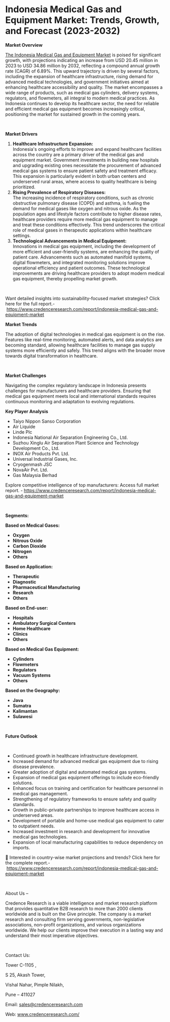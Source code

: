 # Indonesia Medical Gas and Equipment Market: Trends, Growth, and Forecast (2023-2032)


<p><strong>Market Overview</strong></p>
<p><a href="https://www.credenceresearch.com/report/indonesia-medical-gas-and-equipment-market">The Indonesia Medical Gas and Equipment Market</a> is poised for significant growth, with projections indicating an increase from USD 20.45 million in 2023 to USD 34.86 million by 2032, reflecting a compound annual growth rate (CAGR) of 6.89%. This upward trajectory is driven by several factors, including the expansion of healthcare infrastructure, rising demand for advanced medical technologies, and government initiatives aimed at enhancing healthcare accessibility and quality. The market encompasses a wide range of products, such as medical gas cylinders, delivery systems, regulators, and flowmeters, all integral to modern medical practices. As Indonesia continues to develop its healthcare sector, the need for reliable and efficient medical gas equipment becomes increasingly critical, positioning the market for sustained growth in the coming years.</p>
<p><strong>&nbsp;</strong></p>
<p><strong>Market Drivers</strong></p>
<ol>
<li><strong>Healthcare Infrastructure Expansion:</strong><br /> Indonesia's ongoing efforts to improve and expand healthcare facilities across the country are a primary driver of the medical gas and equipment market. Government investments in building new hospitals and upgrading existing ones necessitate the procurement of advanced medical gas systems to ensure patient safety and treatment efficacy. This expansion is particularly evident in both urban centers and underserved rural areas, where access to quality healthcare is being prioritized.</li>
<li><strong>Rising Prevalence of Respiratory Diseases:</strong><br /> The increasing incidence of respiratory conditions, such as chronic obstructive pulmonary disease (COPD) and asthma, is fueling the demand for medical gases like oxygen and nitrous oxide. As the population ages and lifestyle factors contribute to higher disease rates, healthcare providers require more medical gas equipment to manage and treat these conditions effectively. This trend underscores the critical role of medical gases in therapeutic applications within healthcare settings.</li>
<li><strong>Technological Advancements in Medical Equipment:</strong><br /> Innovations in medical gas equipment, including the development of more efficient and user-friendly systems, are enhancing the quality of patient care. Advancements such as automated manifold systems, digital flowmeters, and integrated monitoring solutions improve operational efficiency and patient outcomes. These technological improvements are driving healthcare providers to adopt modern medical gas equipment, thereby propelling market growth.</li>
</ol>
<p>&nbsp;</p>
<p>Want detailed insights into sustainability-focused market strategies? Click here for the full report.- &nbsp;<a href="https://www.credenceresearch.com/report/indonesia-medical-gas-and-equipment-market">https://www.credenceresearch.com/report/indonesia-medical-gas-and-equipment-market</a></p>
<p><strong>Market Trends</strong></p>
<p>The adoption of digital technologies in medical gas equipment is on the rise. Features like real-time monitoring, automated alerts, and data analytics are becoming standard, allowing healthcare facilities to manage gas supply systems more efficiently and safely. This trend aligns with the broader move towards digital transformation in healthcare.</p>
<p><strong>&nbsp;</strong></p>
<p><strong>Market Challenges</strong></p>
<p>Navigating the complex regulatory landscape in Indonesia presents challenges for manufacturers and healthcare providers. Ensuring that medical gas equipment meets local and international standards requires continuous monitoring and adaptation to evolving regulations.</p>
<p><strong>Key Player Analysis</strong></p>
<ul>
<li>Taiyo Nippon Sanso Corporation</li>
<li>Air Liquide</li>
<li>Linde Plc</li>
<li>Indonesia National Air Separation Engineering Co., Ltd.</li>
<li>Suzhou Xinglu Air Separation Plant Science and Technology Development Co., Ltd.</li>
<li>INOX Air Products Pvt. Ltd.</li>
<li>Universal Industrial Gases, Inc.</li>
<li>Cryogenmash JSC</li>
<li>NovaAir Pvt. Ltd.</li>
<li>Gas Malaysia Berhad</li>
</ul>
<p>Explore competitive intelligence of top manufacturers: Access full market report. - <a href="https://www.credenceresearch.com/report/indonesia-medical-gas-and-equipment-market">https://www.credenceresearch.com/report/indonesia-medical-gas-and-equipment-market</a></p>
<p>&nbsp;</p>
<p><strong>Segments:</strong></p>
<p><strong>Based on&nbsp;Medical Gases:</strong></p>
<ul>
<li><strong>Oxygen</strong></li>
<li><strong>Nitrous Oxide</strong></li>
<li><strong>Carbon Dioxide</strong></li>
<li><strong>Nitrogen</strong></li>
<li><strong>Others</strong></li>
</ul>
<p><strong>Based on Application:</strong></p>
<ul>
<li><strong>Therapeutic</strong></li>
<li><strong>Diagnostic</strong></li>
<li><strong>Pharmaceutical Manufacturing</strong></li>
<li><strong>Research</strong></li>
<li><strong>Others</strong></li>
</ul>
<p><strong>Based on End-user:</strong></p>
<ul>
<li><strong>Hospitals</strong></li>
<li><strong>Ambulatory Surgical Centers</strong></li>
<li><strong>Home Healthcare</strong></li>
<li><strong>Clinics</strong></li>
<li><strong>Others</strong></li>
</ul>
<p><strong>Based on&nbsp;Medical Gas Equipment:</strong></p>
<ul>
<li><strong>Cylinders</strong></li>
<li><strong>Flowmeters</strong></li>
<li><strong>Regulators</strong></li>
<li><strong>Vacuum Systems</strong></li>
<li><strong>Others</strong></li>
</ul>
<p><strong>Based on the Geography:</strong></p>
<ul>
<li><strong>Java</strong></li>
<li><strong>Sumatra</strong></li>
<li><strong>Kalimantan</strong></li>
<li><strong>Sulawesi</strong></li>
</ul>
<p><strong>&nbsp;</strong></p>
<p><strong>Future Outlook </strong></p>
<p>&nbsp;</p>
<ul>
<li>Continued growth in healthcare infrastructure development.</li>
<li>Increased demand for advanced medical gas equipment due to rising disease prevalence.</li>
<li>Greater adoption of digital and automated medical gas systems.</li>
<li>Expansion of medical gas equipment offerings to include eco-friendly solutions.</li>
<li>Enhanced focus on training and certification for healthcare personnel in medical gas management.</li>
<li>Strengthening of regulatory frameworks to ensure safety and quality standards.</li>
<li>Growth in public-private partnerships to improve healthcare access in underserved areas.</li>
<li>Development of portable and home-use medical gas equipment to cater to outpatient needs.</li>
<li>Increased investment in research and development for innovative medical gas technologies.</li>
<li>Expansion of local manufacturing capabilities to reduce dependency on imports.</li>
</ul>
<p>📌 Interested in country-wise market projections and trends? Click here for the complete report.- &nbsp;<a href="https://www.credenceresearch.com/report/indonesia-medical-gas-and-equipment-market">https://www.credenceresearch.com/report/indonesia-medical-gas-and-equipment-market</a></p>
<p>&nbsp;</p>
<p>About Us &ndash;</p>
<p>Credence Research is a viable intelligence and market research platform that provides quantitative B2B research to more than 2000 clients worldwide and is built on the Give principle. The company is a market research and consulting firm serving governments, non-legislative associations, non-profit organizations, and various organizations worldwide. We help our clients improve their execution in a lasting way and understand their most imperative objectives.</p>
<p>&nbsp;</p>
<p>Contact Us:</p>
<p>Tower C-1105 ,</p>
<p>S 25, Akash Tower,</p>
<p>Vishal Nahar, Pimple Nilakh,</p>
<p>Pune &ndash; 411027</p>
<p>Email: <a href="mailto:sales@credenceresearch.com">sales@credenceresearch.com</a></p>
<p>Web: <a href="http://www.credenceresearch.com/">www.credenceresearch.com/</a></p>
